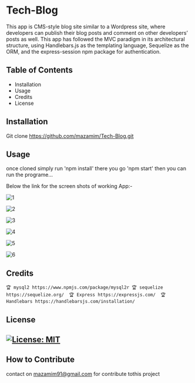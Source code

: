 # Tech-Blog

This app is CMS-style blog site similar to a Wordpress site, where developers can publish their blog posts and comment on other developers’ posts as well. This app has followed the MVC paradigm in its architectural structure, using Handlebars.js as the templating language, Sequelize as the ORM, and the express-session npm package for authentication.


  ## Table of Contents 
  - Installation
  - Usage
  - Credits
  - License
  
  ## Installation
  
 Git clone https://github.com/mazamim/Tech-Blog.git
  
  ## Usage
  once cloned simply run 'npm install' there you go 'npm start' then you can run the programe...
  
  Below the link for the screen shots of working App:-
  
![1](https://user-images.githubusercontent.com/53158763/160280945-c3f9c8dd-9d96-4011-a913-e8778ccb11d6.jpg)

![2](https://user-images.githubusercontent.com/53158763/160280952-1dab6c29-2085-4452-b2bc-24d4ffd68b84.jpg)

![3](https://user-images.githubusercontent.com/53158763/160280954-a49d51b2-e43e-4046-9fb4-0aab0b8e8395.jpg)

![4](https://user-images.githubusercontent.com/53158763/160280959-e157a2e4-219c-40d5-b6f2-913eede9e404.jpg)

![5](https://user-images.githubusercontent.com/53158763/160280963-5ff8592e-8bf6-41d1-9dc0-da8631db2686.jpg)

![6](https://user-images.githubusercontent.com/53158763/160280968-3afb537f-87d5-473d-b3fe-341f5f7aace5.jpg)


  ## Credits
    🏆 mysql2 https://www.npmjs.com/package/mysql2r 🏆 sequelize https://sequelize.org/  🏆 Express https://expressjs.com/  🏆 Handlebars https://handlebarsjs.com/installation/

  
  ## License
  
  [![License: MIT](https://img.shields.io/badge/License-MIT-yellow.svg)](https://opensource.org/licenses/MIT)
  ---

  
  ## How to Contribute
  contact on mazamim91@gmail.com for contribute tothis project
 

